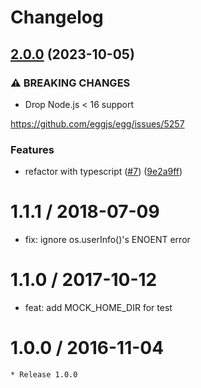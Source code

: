 # Changelog

## [2.0.0](https://github.com/node-modules/node-homedir/compare/v1.1.1...v2.0.0) (2023-10-05)


### ⚠ BREAKING CHANGES

* Drop Node.js < 16 support

https://github.com/eggjs/egg/issues/5257

### Features

* refactor with typescript ([#7](https://github.com/node-modules/node-homedir/issues/7)) ([9e2a9ff](https://github.com/node-modules/node-homedir/commit/9e2a9ffcea62f38aca5d5babae476906f805e40f))

1.1.1 / 2018-07-09
==================

  * fix: ignore os.userInfo()'s ENOENT error

1.1.0 / 2017-10-12
==================

  * feat: add MOCK_HOME_DIR for test

1.0.0 / 2016-11-04
==================
    * Release 1.0.0
